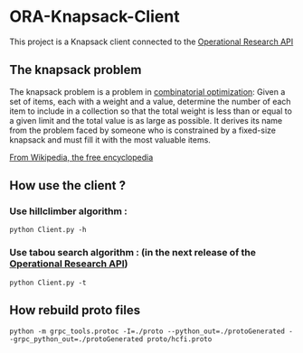 # ORA-Knapsack-Client
This project is a Knapsack client connected to the 
[Operational Research API](https://github.com/geoffreyp/OperationalResearchWebAPI)

## The knapsack problem
The knapsack problem is a problem in [combinatorial optimization](https://en.wikipedia.org/wiki/Combinatorial_optimization): 
Given a set of items, each with a weight and a value, determine the number of each item to 
include in a collection so that the total weight is less than or equal to a given limit 
and the total value is as large as possible. It derives its name from the problem faced by
someone who is constrained by a fixed-size knapsack and must fill it with the most valuable items.


[From Wikipedia, the free encyclopedia](https://en.wikipedia.org/wiki/Knapsack_problem)


## How use the client ?
### Use hillclimber algorithm :
```
python Client.py -h
```

### Use tabou search algorithm : (in the next release of the [Operational Research API](https://github.com/geoffreyp/OperationalResearchWebAPI))
```
python Client.py -t
```



## How rebuild proto files
```
python -m grpc_tools.protoc -I=./proto --python_out=./protoGenerated --grpc_python_out=./protoGenerated proto/hcfi.proto
```

